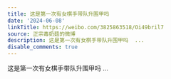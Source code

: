 ```yaml
---
title: 这是第一次有女棋手带队升围甲吗
date: '2024-06-08'
linkTitle: https://weibo.com/3825863518/Oi49bril7
source: 正宗毒奶菇的微博
description: 这是第一次有女棋手带队升围甲吗  ...
disable_comments: true
---
```

这是第一次有女棋手带队升围甲吗  ...